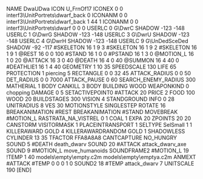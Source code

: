 NAME DwaUDwa
ICON 			U_FrnOf17
ICONEX 0 0 interf3\UnitPortrets\dwarf_back 0
ICONANM 0 0 interf3\UnitPortrets\dwarf_back 1 44 1
ICONANM 0 0 interf3\UnitPortrets\dwarf 0 0 0
USERLC 			0 G\DwrC SHADOW -123 -148
USERLC 			1 G\DwrG SHADOW -123 -148
USERLC 			3 G\DwrU SHADOW -123 -148
USERLC 			4 G\DwrH SHADOW -123 -148
USERLC 			9 G\UnDedSceDed SHADOW -92 -117
#SKELETON               16 1 9 3
#SKELETON               16 1 9 2
#SKELETON               16 1 9 1
@REST      		16 0 0 100
#STAND     		16 1 0 0
#PSTAND    		16 1 3 0
@MOTION_L  		16 1 0 20
@ATTACK    		16 3 0 40
@DEATH     		16 4 0 40
@SUMMON     		16 4 40 0 
#DEATHLIE1 		16 1 4 40
GEOMETRY 		1 10 35
SPEEDSCALE 130
LIFE     		65
PROTECTION 		1 piercing 5
RECTANGLE 		0 0 32 45
ATTACK_RADIUS 		0 0 50
DET_RADIUS 		0 0 7000
ATTACK_PAUSE 		0 60
SEARCH_ENEMY_RADIUS 	300
MATHERIAL 		1 BODY
CANKILL 		3 BODY BUILDING WOOD
WEAPONKIND 		0 chopping
DAMAGE   		0 5
SETACTIVEPOINT0		#ATTACK 20 
PRICE 			2 FOOD 100 WOOD 20
BUILDSTAGES 		300
VISION 			4
STANDGROUND
INFO 			0 28
UNITRADIUS 		8
VES 			30
MOTIONSTYLE 		SINGLESTEP
ROTATE 			16
BREAKANIMATION 		#REST
BREAKANIMATION 		#STAND
MOVEBREAK 		#MOTION_L
RASTRATA_NA_VISTREL 	0 1 COAL 1
EXPA 			20
ZPOINTS 20 20
CANSTORM
VISITORMASK 1
PLACEINTRANSPORT 1
SELTYPE SelSmall 1 1
KILLERAWARD             GOLD 4
KILLERAWARDRANDOM       GOLD 1
SHADOWLESS
CYLINDER 13 35
TFACTOR FFA8A8A8
CANTCAPTURE
NO_HUNGRY
SOUND 5 #DEATH death_dwarv
SOUND 20 #ATTACK attack_dwarv_axe
SOUND 9 #MOTION_L move_humanoids
SOUNDFRAME2 #MOTION_L 19
!TEMP  1 40 models\empty\empty.c2m models\empty\emptya.c2m
ANMEXT #ATTACK #TEMP 0 0 0 1 0
SOUND2 18 #TEMP attack_dwarv 7
UNITSCALE 190
[END]
